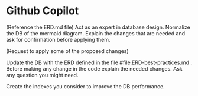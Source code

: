 # Github Copilot
(Reference the ERD.md file)
Act as an expert in database design.
Normalize the DB of the mermaid diagram. Explain the changes that are needed and ask for confirmation before applying them.

(Request to apply some of the proposed changes)

Update the DB with the ERD defined in the file #file:ERD-best-practices.md . Before making any change in the code explain the needed changes. Ask any question you might need.

Create the indexes you consider to improve the DB performance.